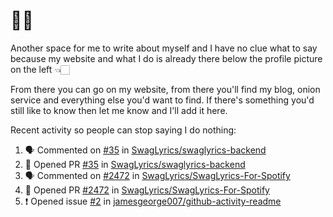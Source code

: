 # 👋🏻
<!--
**aadibajpai/aadibajpai** is a ✨ _special_ ✨ repository because its `README.md` (this file) appears on your GitHub profile.
-->
Another space for me to write about myself and I have no clue what to say because my website and what I do is already there below the profile picture on the left 👈🏻

From there you can go on my website, from there you'll find my blog, onion service and everything else you'd want to find.
If there's something you'd still like to know then let me know and I'll add it here.

Recent activity so people can stop saying I do nothing:
<!--START_SECTION:activity-->
1. 🗣 Commented on [#35](https://github.com//SwagLyrics/swaglyrics-backend/issues/35) in [SwagLyrics/swaglyrics-backend](https://github.com//SwagLyrics/swaglyrics-backend)
2. 💪 Opened PR [#35](https://github.com//SwagLyrics/swaglyrics-backend/pull/35) in [SwagLyrics/swaglyrics-backend](https://github.com//SwagLyrics/swaglyrics-backend)
3. 🗣 Commented on [#2472](https://github.com//SwagLyrics/SwagLyrics-For-Spotify/issues/2472) in [SwagLyrics/SwagLyrics-For-Spotify](https://github.com//SwagLyrics/SwagLyrics-For-Spotify)
4. 💪 Opened PR [#2472](https://github.com//SwagLyrics/SwagLyrics-For-Spotify/pull/2472) in [SwagLyrics/SwagLyrics-For-Spotify](https://github.com//SwagLyrics/SwagLyrics-For-Spotify)
5. ❗️ Opened issue [#2](https://github.com//jamesgeorge007/github-activity-readme/issues/2) in [jamesgeorge007/github-activity-readme](https://github.com//jamesgeorge007/github-activity-readme)
<!--END_SECTION:activity-->
